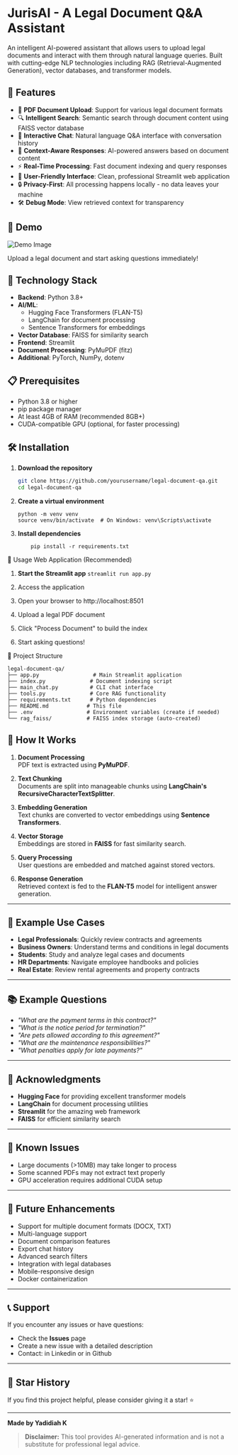 # JurisAI - A Legal Document Q&A Assistant

An intelligent AI-powered assistant that allows users to upload legal documents and interact with them through natural language queries. Built with cutting-edge NLP technologies including RAG (Retrieval-Augmented Generation), vector databases, and transformer models.

## 🎯 Features

- 📄 **PDF Document Upload**: Support for various legal document formats
- 🔍 **Intelligent Search**: Semantic search through document content using FAISS vector database
- 💬 **Interactive Chat**: Natural language Q&A interface with conversation history
- 🧠 **Context-Aware Responses**: AI-powered answers based on document content
- ⚡ **Real-Time Processing**: Fast document indexing and query responses
- 🎨 **User-Friendly Interface**: Clean, professional Streamlit web application
- 🔒 **Privacy-First**: All processing happens locally - no data leaves your machine
- 🛠️ **Debug Mode**: View retrieved context for transparency

## 🚀 Demo

![Demo Image](image_url)

Upload a legal document and start asking questions immediately!

## 🔧 Technology Stack

- **Backend**: Python 3.8+
- **AI/ML**:
  - Hugging Face Transformers (FLAN-T5)
  - LangChain for document processing
  - Sentence Transformers for embeddings
- **Vector Database**: FAISS for similarity search
- **Frontend**: Streamlit
- **Document Processing**: PyMuPDF (fitz)
- **Additional**: PyTorch, NumPy, dotenv

## 📋 Prerequisites

- Python 3.8 or higher
- pip package manager
- At least 4GB of RAM (recommended 8GB+)
- CUDA-compatible GPU (optional, for faster processing)

## 🛠️ Installation

1. **Download the repository**

   ```bash
   git clone https://github.com/yourusername/legal-document-qa.git
   cd legal-document-qa
   ```
2. **Create a virtual environment**
   ```
   python -m venv venv
   source venv/bin/activate  # On Windows: venv\Scripts\activate
   ```
4. **Install dependencies**
    ```
        pip install -r requirements.txt
    ```



🚀 Usage
Web Application (Recommended)

1. **Start the Streamlit app**
      ``` streamlit run app.py ```
   
3. Access the application

4. Open your browser to http://localhost:8501

5. Upload a legal PDF document

6. Click "Process Document" to build the index

7. Start asking questions!

📁 Project Structure

  ```
  legal-document-qa/
  ├── app.py                 # Main Streamlit application
  ├── index.py              # Document indexing script
  ├── main_chat.py          # CLI chat interface
  ├── tools.py              # Core RAG functionality
  ├── requirements.txt      # Python dependencies
  ├── README.md            # This file
  ├── .env                 # Environment variables (create if needed)
  └── rag_faiss/           # FAISS index storage (auto-created)
  
  ```
## 🔄 How It Works

1. **Document Processing**  
   PDF text is extracted using **PyMuPDF**.

2. **Text Chunking**  
   Documents are split into manageable chunks using **LangChain's RecursiveCharacterTextSplitter**.

3. **Embedding Generation**  
   Text chunks are converted to vector embeddings using **Sentence Transformers**.

4. **Vector Storage**  
   Embeddings are stored in **FAISS** for fast similarity search.

5. **Query Processing**  
   User questions are embedded and matched against stored vectors.

6. **Response Generation**  
   Retrieved context is fed to the **FLAN-T5** model for intelligent answer generation.

---

## 🎯 Example Use Cases

- **Legal Professionals**: Quickly review contracts and agreements  
- **Business Owners**: Understand terms and conditions in legal documents  
- **Students**: Study and analyze legal cases and documents  
- **HR Departments**: Navigate employee handbooks and policies  
- **Real Estate**: Review rental agreements and property contracts  

---

## 📚 Example Questions

- *"What are the payment terms in this contract?"*  
- *"What is the notice period for termination?"*  
- *"Are pets allowed according to this agreement?"*  
- *"What are the maintenance responsibilities?"*  
- *"What penalties apply for late payments?"*

---

## 🙏 Acknowledgments

- **Hugging Face** for providing excellent transformer models  
- **LangChain** for document processing utilities  
- **Streamlit** for the amazing web framework  
- **FAISS** for efficient similarity search  

---

## 🐛 Known Issues

- Large documents (>10MB) may take longer to process  
- Some scanned PDFs may not extract text properly  
- GPU acceleration requires additional CUDA setup  

---

## 🔮 Future Enhancements

- Support for multiple document formats (DOCX, TXT)  
- Multi-language support  
- Document comparison features  
- Export chat history  
- Advanced search filters  
- Integration with legal databases  
- Mobile-responsive design  
- Docker containerization  

---

## 📞 Support

If you encounter any issues or have questions:

- Check the **Issues** page  
- Create a new issue with a detailed description  
- Contact: in Linkedin or in Github

---

## 🌟 Star History

If you find this project helpful, please consider giving it a star! ⭐

---

**Made by Yadidiah K**

> **Disclaimer:** This tool provides AI-generated information and is not a substitute for professional legal advice.

